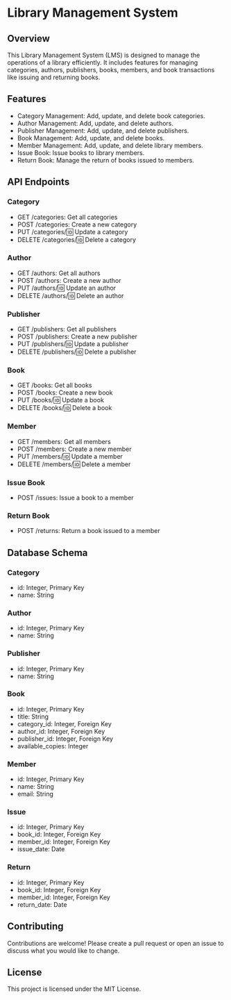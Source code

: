 
# Library Management System

## Overview

This Library Management System (LMS) is designed to manage the operations of a library efficiently. It includes features for managing categories, authors, publishers, books, members, and book transactions like issuing and returning books.

## Features

- Category Management: Add, update, and delete book categories.
- Author Management: Add, update, and delete authors.
- Publisher Management: Add, update, and delete publishers.
- Book Management: Add, update, and delete books.
- Member Management: Add, update, and delete library members.
- Issue Book: Issue books to library members.
- Return Book: Manage the return of books issued to members.

## API Endpoints

### Category
- GET /categories: Get all categories
- POST /categories: Create a new category
- PUT /categories/:id: Update a category
- DELETE /categories/:id: Delete a category

### Author
- GET /authors: Get all authors
- POST /authors: Create a new author
- PUT /authors/:id: Update an author
- DELETE /authors/:id: Delete an author

### Publisher
- GET /publishers: Get all publishers
- POST /publishers: Create a new publisher
- PUT /publishers/:id: Update a publisher
- DELETE /publishers/:id: Delete a publisher

### Book
- GET /books: Get all books
- POST /books: Create a new book
- PUT /books/:id: Update a book
- DELETE /books/:id: Delete a book

### Member
- GET /members: Get all members
- POST /members: Create a new member
- PUT /members/:id: Update a member
- DELETE /members/:id: Delete a member

### Issue Book
- POST /issues: Issue a book to a member

### Return Book
- POST /returns: Return a book issued to a member

## Database Schema

### Category
- id: Integer, Primary Key
- name: String

### Author
- id: Integer, Primary Key
- name: String

### Publisher
- id: Integer, Primary Key
- name: String

### Book
- id: Integer, Primary Key
- title: String
- category_id: Integer, Foreign Key
- author_id: Integer, Foreign Key
- publisher_id: Integer, Foreign Key
- available_copies: Integer

### Member
- id: Integer, Primary Key
- name: String
- email: String

### Issue
- id: Integer, Primary Key
- book_id: Integer, Foreign Key
- member_id: Integer, Foreign Key
- issue_date: Date

### Return
- id: Integer, Primary Key
- book_id: Integer, Foreign Key
- member_id: Integer, Foreign Key
- return_date: Date

## Contributing

Contributions are welcome! Please create a pull request or open an issue to discuss what you would like to change.

## License

This project is licensed under the MIT License.

